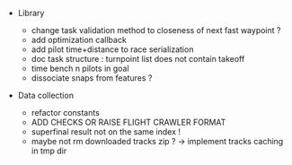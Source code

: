 * Library

    * change task validation method to closeness of next fast waypoint ?
    * add optimization callback
    * add pilot time+distance to race serialization
    * doc task structure : turnpoint list does not contain takeoff
    * time bench n pilots in goal
    * dissociate snaps from features ?

* Data collection

    * refactor constants
    * ADD CHECKS OR RAISE FLIGHT CRAWLER FORMAT
    * superfinal result not on the same index !
    * maybe not rm downloaded tracks zip ? -> implement tracks caching in tmp dir